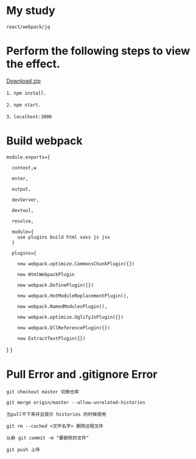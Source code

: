 # My study
    react/webpack/jq


# Perform the following steps to view the effect.
[ Download zip ](https://github.com/ziyu-93/react-webpack-jq/archive/master.zip "悬停显示")

    1、npm install.

    2、npm start.

    3、localhost:3000

# Build webpack
    module.exports={

      context,w

      enter,

      output,

      devServer,

      devtool,

      resolve,

      module={
        use plugins build html sass js jsx
      }

      plugins={

        new webpack.optimize.CommonsChunkPlugin({})

        new HtmlWebpackPlugin

        new webpack.DefinePlugin({})

        new webpack.HotModuleReplacementPlugin(),

        new webpack.NamedModulesPlugin(),

        new webpack.optimize.UglifyJsPlugin({})

        new webpack.DllReferencePlugin({})

        new ExtractTextPlugin({})

  }
}

# Pull Error and .gitignore Error
    git checkout master 切换仓库

    git merge origin/master --allow-unrelated-histories

    当pull不下来并且提示 histories 的时候使用

    git rm --cached <文件名字> 删除远程文件

    从新 git commit -m "要删除的文件"

    git push 上传

